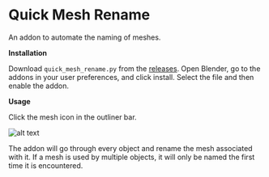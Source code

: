 # Quick Mesh Rename
An addon to automate the naming of meshes.

**Installation**

Download `quick_mesh_rename.py` from the [releases](https://github.com/unyxium/Blender-Quick-Mesh-Rename/releases/tag/v1.0.0). Open Blender, go to the addons in your user preferences, and click install. Select the file and then enable the addon.

**Usage**

Click the mesh icon in the outliner bar.

![alt text](https://u.cubeupload.com/unyxium/w432Qr.png)

The addon will go through every object and rename the mesh associated with it. If a mesh is used by multiple objects, it will only be named the first time it is encountered. 
